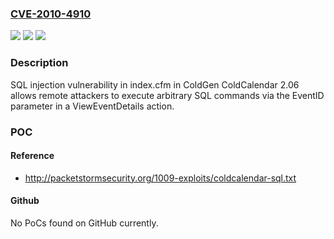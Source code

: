 ### [CVE-2010-4910](https://cve.mitre.org/cgi-bin/cvename.cgi?name=CVE-2010-4910)
![](https://img.shields.io/static/v1?label=Product&message=n%2Fa&color=blue)
![](https://img.shields.io/static/v1?label=Version&message=n%2Fa&color=blue)
![](https://img.shields.io/static/v1?label=Vulnerability&message=n%2Fa&color=brighgreen)

### Description

SQL injection vulnerability in index.cfm in ColdGen ColdCalendar 2.06 allows remote attackers to execute arbitrary SQL commands via the EventID parameter in a ViewEventDetails action.

### POC

#### Reference
- http://packetstormsecurity.org/1009-exploits/coldcalendar-sql.txt

#### Github
No PoCs found on GitHub currently.

